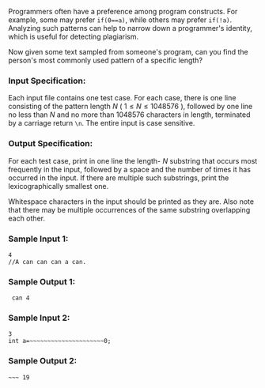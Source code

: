 <!-- Title
Programming Pattern (35)
-->
Programmers often have a preference among program constructs. For example,
some may prefer `if(0==a)`, while others may prefer `if(!a)`. Analyzing such
patterns can help to narrow down a programmer's identity, which is useful for
detecting plagiarism.

Now given some text sampled from someone's program, can you find the person's
most commonly used pattern of a specific length?

### Input Specification:

Each input file contains one test case. For each case, there is one line
consisting of the pattern length $N$ ( $1\le N\le 1048576$ ), followed by one
line no less than $N$ and no more than 1048576 characters in length,
terminated by a carriage return `\n`. The entire input is case sensitive.

### Output Specification:

For each test case, print in one line the length- $N$ substring that occurs
most frequently in the input, followed by a space and the number of times it
has occurred in the input. If there are multiple such substrings, print the
lexicographically smallest one.

Whitespace characters in the input should be printed as they are. Also note
that there may be multiple occurrences of the same substring overlapping each
other.

### Sample Input 1:

    
    
    4
    //A can can can a can.

### Sample Output 1:

    
    
     can 4

### Sample Input 2:

    
    
    3
    int a=~~~~~~~~~~~~~~~~~~~~~0;

### Sample Output 2:

    
    
    ~~~ 19

